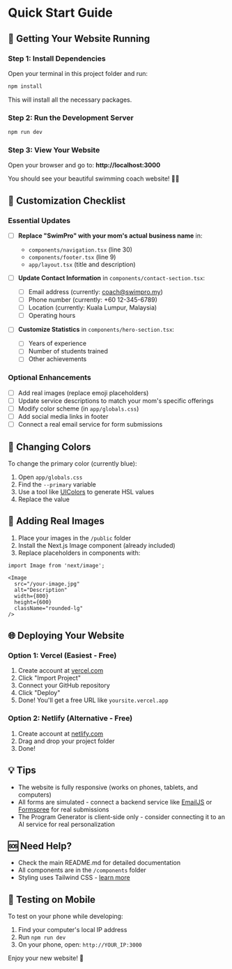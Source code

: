 # Quick Start Guide

## 🚀 Getting Your Website Running

### Step 1: Install Dependencies

Open your terminal in this project folder and run:

```bash
npm install
```

This will install all the necessary packages.

### Step 2: Run the Development Server

```bash
npm run dev
```

### Step 3: View Your Website

Open your browser and go to: **http://localhost:3000**

You should see your beautiful swimming coach website! 🏊‍♀️

## 📝 Customization Checklist

### Essential Updates

- [ ] **Replace "SwimPro" with your mom's actual business name** in:
  - `components/navigation.tsx` (line 30)
  - `components/footer.tsx` (line 9)
  - `app/layout.tsx` (title and description)

- [ ] **Update Contact Information** in `components/contact-section.tsx`:
  - [ ] Email address (currently: coach@swimpro.my)
  - [ ] Phone number (currently: +60 12-345-6789)
  - [ ] Location (currently: Kuala Lumpur, Malaysia)
  - [ ] Operating hours

- [ ] **Customize Statistics** in `components/hero-section.tsx`:
  - [ ] Years of experience
  - [ ] Number of students trained
  - [ ] Other achievements

### Optional Enhancements

- [ ] Add real images (replace emoji placeholders)
- [ ] Update service descriptions to match your mom's specific offerings
- [ ] Modify color scheme (in `app/globals.css`)
- [ ] Add social media links in footer
- [ ] Connect a real email service for form submissions

## 🎨 Changing Colors

To change the primary color (currently blue):

1. Open `app/globals.css`
2. Find the `--primary` variable
3. Use a tool like [UIColors](https://uicolors.app/) to generate HSL values
4. Replace the value

## 📸 Adding Real Images

1. Place your images in the `/public` folder
2. Install the Next.js Image component (already included)
3. Replace placeholders in components with:

```tsx
import Image from 'next/image';

<Image 
  src="/your-image.jpg" 
  alt="Description"
  width={800}
  height={600}
  className="rounded-lg"
/>
```

## 🌐 Deploying Your Website

### Option 1: Vercel (Easiest - Free)

1. Create account at [vercel.com](https://vercel.com)
2. Click "Import Project"
3. Connect your GitHub repository
4. Click "Deploy"
5. Done! You'll get a free URL like `yoursite.vercel.app`

### Option 2: Netlify (Alternative - Free)

1. Create account at [netlify.com](https://netlify.com)
2. Drag and drop your project folder
3. Done!

## 💡 Tips

- The website is fully responsive (works on phones, tablets, and computers)
- All forms are simulated - connect a backend service like [EmailJS](https://www.emailjs.com/) or [Formspree](https://formspree.io/) for real submissions
- The Program Generator is client-side only - consider connecting it to an AI service for real personalization

## 🆘 Need Help?

- Check the main README.md for detailed documentation
- All components are in the `/components` folder
- Styling uses Tailwind CSS - [learn more](https://tailwindcss.com/docs)

## 📱 Testing on Mobile

To test on your phone while developing:

1. Find your computer's local IP address
2. Run `npm run dev`
3. On your phone, open: `http://YOUR_IP:3000`

Enjoy your new website! 🎉

